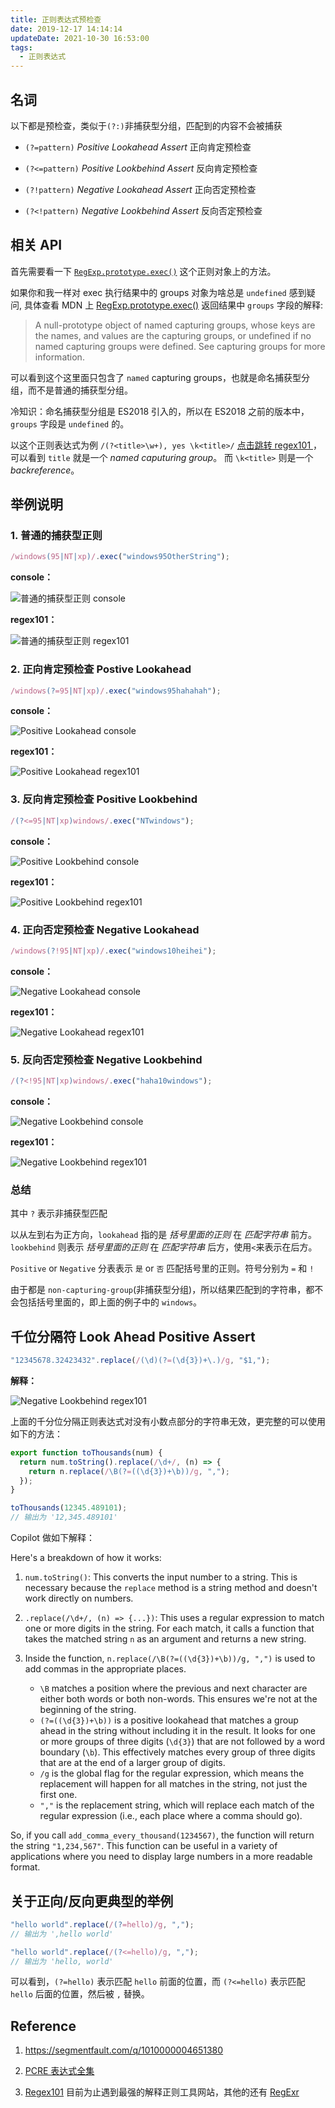 ```yaml
---
title: 正则表达式预检查
date: 2019-12-17 14:14:14
updateDate: 2021-10-30 16:53:00
tags:
  - 正则表达式
---
```


## 名词 

以下都是预检查，类似于`(?:)`非捕获型分组，匹配到的内容不会被捕获

- `(?=pattern)` _Positive Lookahead Assert_ 正向肯定预检查

- `(?<=pattern)` _Positive Lookbehind Assert_ 反向肯定预检查

- `(?!pattern)` _Negative Lookahead Assert_ 正向否定预检查

- `(?<!pattern)` _Negative Lookbehind Assert_ 反向否定预检查

## 相关 API

首先需要看一下 [`RegExp.prototype.exec()`](https://developer.mozilla.org/en-US/docs/Web/JavaScript/Reference/Global_Objects/RegExp/exec#description)
这个正则对象上的方法。

如果你和我一样对 exec 执行结果中的 groups 对象为啥总是 `undefined` 感到疑问, 具体查看 MDN 上
[RegExp.prototype.exec()](https://developer.mozilla.org/en-US/docs/Web/JavaScript/Reference/Global_Objects/RegExp/exec#groups)
返回结果中 `groups` 字段的解释:

> A null-prototype object of named capturing groups, whose keys are the names, and values are the
> capturing groups, or undefined if no named capturing groups were defined. See capturing groups for more information.

可以看到这个这里面只包含了 `named` capturing groups，也就是命名捕获型分组，而不是普通的捕获型分组。

冷知识：命名捕获型分组是 ES2018 引入的，所以在 ES2018 之前的版本中，`groups` 字段是 `undefined` 的。

以这个正则表达式为例 `/(?<title>\w+), yes \k<title>/` [点击跳转 regex101 ](https://regex101.com/r/GJH4n2/1)，
可以看到 `title` 就是一个 _named caputuring group_。 而 `\k<title>` 则是一个 _backreference_。

## 举例说明

### 1. 普通的捕获型正则

```js
/windows(95|NT|xp)/.exec("windows95OtherString");
```

**console：**

![普通的捕获型正则 console](../../assets/regexp/regular-capture.jpg)

**regex101：**

![普通的捕获型正则 regex101](../../assets/regexp/regular-capture101.jpg)

### 2. 正向肯定预检查 Postive Lookahead

```js
/windows(?=95|NT|xp)/.exec("windows95hahahah");
```

**console：**

![Positive Lookahead console](../../assets/regexp/positive-lookahead.jpg)

**regex101：**

![Positive Lookahead regex101](../../assets/regexp/positive-lookahead101.jpg)

### 3. 反向肯定预检查 Positive Lookbehind

```js
/(?<=95|NT|xp)windows/.exec("NTwindows");
```

**console：**

![Positive Lookbehind console](../../assets/regexp/positive-lookbehind.jpg)

**regex101：**

![Positive Lookbehind regex101](../../assets/regexp/positive-lookbehind101.jpg)

### 4. 正向否定预检查 Negative Lookahead

```js
/windows(?!95|NT|xp)/.exec("windows10heihei");
```

**console：**

![Negative Lookahead console](../../assets/regexp/negative-lookahead.jpg)

**regex101：**

![Negative Lookahead regex101](../../assets/regexp/negative-lookahead101.jpg)

### 5. 反向否定预检查 Negative Lookbehind

```js
/(?<!95|NT|xp)windows/.exec("haha10windows");
```

**console：**

![Negative Lookbehind console](../../assets/regexp/negative-lookbehind.jpg)

**regex101：**

![Negative Lookbehind regex101](../../assets/regexp/negative-lookbehind101.jpg)

### 总结

其中 `?` 表示非捕获型匹配

以从左到右为正方向，`lookahead` 指的是 _括号里面的正则_ 在 _匹配字符串_ 前方。`lookbehind` 则表示 _括号里面的正则_ 在 _匹配字符串_ 后方，使用`<`来表示在后方。

`Positive` or `Negative` 分表表示 `是` or `否` 匹配括号里的正则。符号分别为 `=` 和 `!`

由于都是 `non-capturing-group`(非捕获型分组)，所以结果匹配到的字符串，都不会包括括号里面的，即上面的例子中的 `windows`。

## 千位分隔符 Look Ahead Positive Assert 

```js
"12345678.32423432".replace(/(\d)(?=(\d{3})+\.)/g, "$1,");
```

**解释：**

![Negative Lookbehind regex101](../../assets/regexp/thousand-delimiter.jpg)

上面的千分位分隔正则表达式对没有小数点部分的字符串无效，更完整的可以使用如下的方法：

```js
export function toThousands(num) {
  return num.toString().replace(/\d+/, (n) => {
    return n.replace(/\B(?=((\d{3})+\b))/g, ",");
  });
}

toThousands(12345.489101);
// 输出为 '12,345.489101'
```

Copilot 做如下解释：

Here's a breakdown of how it works:

1. `num.toString()`: This converts the input number to a string. This is necessary because the `replace` method is a string method and doesn't work directly on numbers.

2. `.replace(/\d+/, (n) => {...})`: This uses a regular expression to match one or more digits in the string. For each match, it calls a function that takes the matched string `n` as an argument and returns a new string.

3. Inside the function, `n.replace(/\B(?=((\d{3})+\b))/g, ",")` is used to add commas in the appropriate places.

   - `\B` matches a position where the previous and next character are either both words or both non-words. This ensures we're not at the beginning of the string.
   - `(?=((\d{3})+\b))` is a positive lookahead that matches a group ahead in the string without including it in the result. It looks for one or more groups of three digits (`\d{3}`) that are not followed by a word boundary (`\b`). This effectively matches every group of three digits that are at the end of a larger group of digits.
   - `/g` is the global flag for the regular expression, which means the replacement will happen for all matches in the string, not just the first one.
   - `","` is the replacement string, which will replace each match of the regular expression (i.e., each place where a comma should go).

So, if you call `add_comma_every_thousand(1234567)`, the function will return the string `"1,234,567"`. This function can be useful in a variety of applications where you need to display large numbers in a more readable format.

## 关于正向/反向更典型的举例

```js
"hello world".replace(/(?=hello)/g, ",");
// 输出为 ',hello world'

"hello world".replace(/(?<=hello)/g, ",");
// 输出为 'hello, world'
```

可以看到，`(?=hello)` 表示匹配 `hello` 前面的位置，而 `(?<=hello)` 表示匹配 `hello` 后面的位置，然后被 `,` 替换。

## Reference

1. <https://segmentfault.com/q/1010000004651380>

2. [PCRE 表达式全集](https://zh.wikipedia.org/wiki/%E6%AD%A3%E5%88%99%E8%A1%A8%E8%BE%BE%E5%BC%8F#PCRE%E8%A1%A8%E8%BE%BE%E5%BC%8F%E5%85%A8%E9%9B%86)

3. [Regex101](https://regex101.com/) 目前为止遇到最强的解释正则工具网站，其他的还有 [RegExr](https://regexr.com/)
